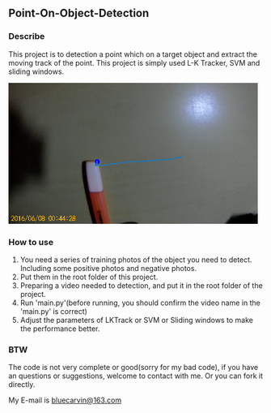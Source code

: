 ## Point-On-Object-Detection

### Describe
This project is to detection a point which on a target object and extract the moving track of the point.
This project is simply used L-K Tracker, SVM and sliding windows. 


![image text](https://github.com/BLUECARVIN/Point-On-Object-Detection/blob/master/Test.png)

### How to use 
1. You need a series of training photos of the object you need to detect. Including some positive photos and negative photos. 
2. Put them in the root folder of this project.
3. Preparing a video needed to detection, and put it in the root folder of the project.
4. Run 'main.py'(before running, you should confirm the video name in the 'main.py' is correct)
5. Adjust the parameters of LKTrack or SVM or Sliding windows to make the performance better.

### BTW
The code is not very complete or good(sorry for my bad code), if you have an questions or suggestions, welcome to contact with me.
Or you can fork it directly.

My E-mail is bluecarvin@163.com
